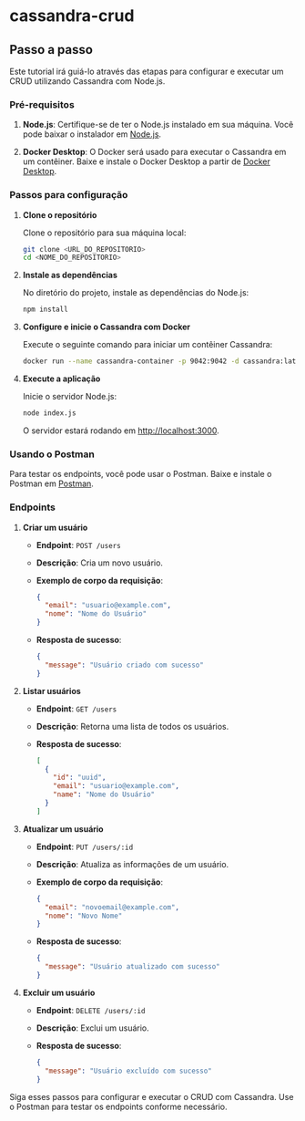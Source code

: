 # cassandra-crud

## Passo a passo

Este tutorial irá guiá-lo através das etapas para configurar e executar um CRUD utilizando Cassandra com Node.js.

### Pré-requisitos

1. **Node.js**: Certifique-se de ter o Node.js instalado em sua máquina. Você pode baixar o instalador em [Node.js](https://nodejs.org/).

2. **Docker Desktop**: O Docker será usado para executar o Cassandra em um contêiner. Baixe e instale o Docker Desktop a partir de [Docker Desktop](https://www.docker.com/products/docker-desktop).

### Passos para configuração

1. **Clone o repositório**

   Clone o repositório para sua máquina local:

   ```sh
   git clone <URL_DO_REPOSITORIO>
   cd <NOME_DO_REPOSITORIO>
   ```

2. **Instale as dependências**

   No diretório do projeto, instale as dependências do Node.js:

   ```sh
   npm install
   ```

3. **Configure e inicie o Cassandra com Docker**

   Execute o seguinte comando para iniciar um contêiner Cassandra:

   ```sh
   docker run --name cassandra-container -p 9042:9042 -d cassandra:latest
   ```

4. **Execute a aplicação**

   Inicie o servidor Node.js:

   ```sh
   node index.js
   ```

   O servidor estará rodando em [http://localhost:3000](http://localhost:3000).

### Usando o Postman

Para testar os endpoints, você pode usar o Postman. Baixe e instale o Postman em [Postman](https://www.postman.com/downloads/).

### Endpoints

1. **Criar um usuário**

   - **Endpoint**: `POST /users`
   - **Descrição**: Cria um novo usuário.
   - **Exemplo de corpo da requisição**:

     ```json
     {
       "email": "usuario@example.com",
       "nome": "Nome do Usuário"
     }
     ```

   - **Resposta de sucesso**:

     ```json
     {
       "message": "Usuário criado com sucesso"
     }
     ```

2. **Listar usuários**

   - **Endpoint**: `GET /users`
   - **Descrição**: Retorna uma lista de todos os usuários.
   - **Resposta de sucesso**:

     ```json
     [
       {
         "id": "uuid",
         "email": "usuario@example.com",
         "name": "Nome do Usuário"
       }
     ]
     ```

3. **Atualizar um usuário**

   - **Endpoint**: `PUT /users/:id`
   - **Descrição**: Atualiza as informações de um usuário.
   - **Exemplo de corpo da requisição**:

     ```json
     {
       "email": "novoemail@example.com",
       "nome": "Novo Nome"
     }
     ```

   - **Resposta de sucesso**:

     ```json
     {
       "message": "Usuário atualizado com sucesso"
     }
     ```

4. **Excluir um usuário**

   - **Endpoint**: `DELETE /users/:id`
   - **Descrição**: Exclui um usuário.
   - **Resposta de sucesso**:

     ```json
     {
       "message": "Usuário excluído com sucesso"
     }
     ```

Siga esses passos para configurar e executar o CRUD com Cassandra. Use o Postman para testar os endpoints conforme necessário.